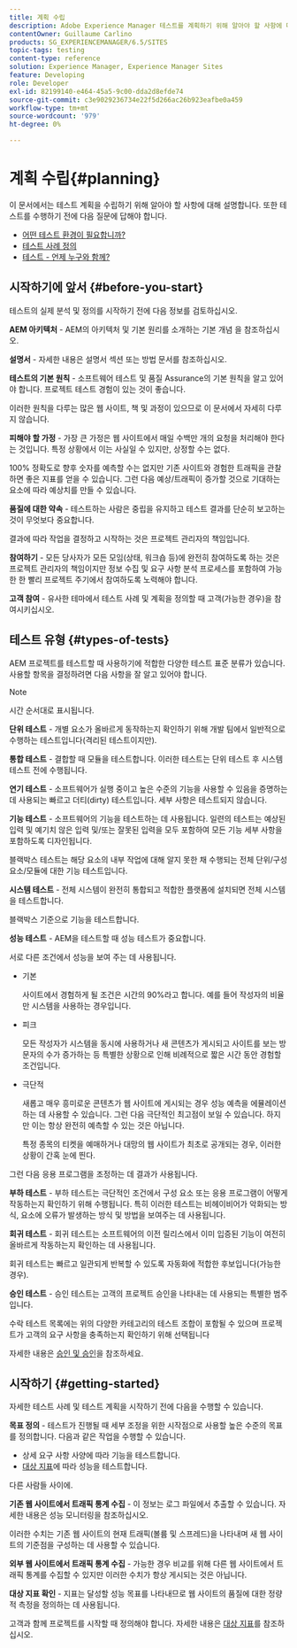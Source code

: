 ```yaml
---
title: 계획 수립
description: Adobe Experience Manager 테스트를 계획하기 위해 알아야 할 사항에 대해 알아봅니다.
contentOwner: Guillaume Carlino
products: SG_EXPERIENCEMANAGER/6.5/SITES
topic-tags: testing
content-type: reference
solution: Experience Manager, Experience Manager Sites
feature: Developing
role: Developer
exl-id: 82199140-e464-45a5-9c00-dda2d8efde74
source-git-commit: c3e9029236734e22f5d266ac26b923eafbe0a459
workflow-type: tm+mt
source-wordcount: '979'
ht-degree: 0%

---
```


# 계획 수립{#planning}

이 문서에서는 테스트 계획을 수립하기 위해 알아야 할 사항에 대해 설명합니다. 또한 테스트를 수행하기 전에 다음 질문에 답해야 합니다.

* [어떤 테스트 환경이 필요합니까?](/help/sites-developing/test-environments.md)
* [테스트 사례 정의](/help/sites-developing/test-cases.md)
* [테스트 - 언제 누구와 함께?](/help/sites-developing/when-who.md)

## 시작하기에 앞서 {#before-you-start}

테스트의 실제 분석 및 정의를 시작하기 전에 다음 정보를 검토하십시오.

**AEM 아키텍처** - AEM의 아키텍처 및 기본 원리를 소개하는 기본 개념 을 참조하십시오.

**설명서** - 자세한 내용은 설명서 섹션 또는 방법 문서를 참조하십시오.

**테스트의 기본 원칙** - 소프트웨어 테스트 및 품질 Assurance의 기본 원칙을 알고 있어야 합니다. 프로젝트 테스트 경험이 있는 것이 좋습니다.

이러한 원칙을 다루는 많은 웹 사이트, 책 및 과정이 있으므로 이 문서에서 자세히 다루지 않습니다.

**피해야 할 가정** - 가장 큰 가정은 웹 사이트에서 매일 수백만 개의 요청을 처리해야 한다는 것입니다. 특정 상황에서 이는 사실일 수 있지만, 상정할 수는 없다.

100% 정확도로 향후 숫자를 예측할 수는 없지만 기존 사이트와 경험한 트래픽을 관찰하면 좋은 지표를 얻을 수 있습니다. 그런 다음 예상/트래픽이 증가할 것으로 기대하는 요소에 따라 예상치를 만들 수 있습니다.

**품질에 대한 약속** - 테스트하는 사람은 중립을 유지하고 테스트 결과를 단순히 보고하는 것이 무엇보다 중요합니다.

결과에 따라 작업을 결정하고 시작하는 것은 프로젝트 관리자의 책임입니다.

**참여하기** - 모든 당사자가 모든 모임(상태, 워크숍 등)에 완전히 참여하도록 하는 것은 프로젝트 관리자의 책임이지만 정보 수집 및 요구 사항 분석 프로세스를 포함하여 가능한 한 빨리 프로젝트 주기에서 참여하도록 노력해야 합니다.

**고객 참여** - 유사한 테마에서 테스트 사례 및 계획을 정의할 때 고객(가능한 경우)을 참여시키십시오.

## 테스트 유형 {#types-of-tests}

AEM 프로젝트를 테스트할 때 사용하기에 적합한 다양한 테스트 표준 분류가 있습니다. 사용할 항목을 결정하려면 다음 사항을 잘 알고 있어야 합니다.

>[!NOTE]
>
>시간 순서대로 표시됩니다.

**단위 테스트** - 개별 요소가 올바르게 동작하는지 확인하기 위해 개발 팀에서 일반적으로 수행하는 테스트입니다(격리된 테스트이지만).

**통합 테스트** - 결합할 때 모듈을 테스트합니다. 이러한 테스트는 단위 테스트 후 시스템 테스트 전에 수행됩니다.

**연기 테스트** - 소프트웨어가 실행 중이고 높은 수준의 기능을 사용할 수 있음을 증명하는 데 사용되는 빠르고 더티(dirty) 테스트입니다. 세부 사항은 테스트되지 않습니다.

**기능 테스트** - 소프트웨어의 기능을 테스트하는 데 사용됩니다. 일련의 테스트는 예상된 입력 및 예기치 않은 입력 및/또는 잘못된 입력을 모두 포함하여 모든 기능 세부 사항을 포함하도록 디자인됩니다.

블랙박스 테스트는 해당 요소의 내부 작업에 대해 알지 못한 채 수행되는 전체 단위/구성 요소/모듈에 대한 기능 테스트입니다.

**시스템 테스트** - 전체 시스템이 완전히 통합되고 적합한 플랫폼에 설치되면 전체 시스템을 테스트합니다.

블랙박스 기준으로 기능을 테스트합니다.

**성능 테스트** - AEM을 테스트할 때 성능 테스트가 중요합니다.

서로 다른 조건에서 성능을 보여 주는 데 사용됩니다.

* 기본

  사이트에서 경험하게 될 조건은 시간의 90%라고 합니다. 예를 들어 작성자의 비율만 시스템을 사용하는 경우입니다.

* 피크

  모든 작성자가 시스템을 동시에 사용하거나 새 콘텐츠가 게시되고 사이트를 보는 방문자의 수가 증가하는 등 특별한 상황으로 인해 비례적으로 짧은 시간 동안 경험할 조건입니다.

* 극단적

  새롭고 매우 흥미로운 콘텐츠가 웹 사이트에 게시되는 경우 성능 예측을 에뮬레이션하는 데 사용할 수 있습니다. 그런 다음 극단적인 최고점이 보일 수 있습니다. 하지만 이는 항상 완전히 예측할 수 있는 것은 아닙니다.

  특정 종목의 티켓을 예매하거나 대망의 웹 사이트가 최초로 공개되는 경우, 이러한 상황이 간혹 눈에 띈다.

그런 다음 응용 프로그램을 조정하는 데 결과가 사용됩니다.

**부하 테스트** - 부하 테스트는 극단적인 조건에서 구성 요소 또는 응용 프로그램이 어떻게 작동하는지 확인하기 위해 수행됩니다. 특히 이러한 테스트는 비헤이비어가 악화되는 방식, 요소에 오류가 발생하는 방식 및 방법을 보여주는 데 사용됩니다.

**회귀 테스트** - 회귀 테스트는 소프트웨어의 이전 릴리스에서 이미 입증된 기능이 여전히 올바르게 작동하는지 확인하는 데 사용됩니다.

회귀 테스트는 빠르고 일관되게 반복할 수 있도록 자동화에 적합한 후보입니다(가능한 경우).

**승인 테스트** - 승인 테스트는 고객의 프로젝트 승인을 나타내는 데 사용되는 특별한 범주입니다.

수락 테스트 목록에는 위의 다양한 카테고리의 테스트 조합이 포함될 수 있으며 프로젝트가 고객의 요구 사항을 충족하는지 확인하기 위해 선택됩니다

자세한 내용은 [승인 및 승인](/help/sites-developing/acceptance-signoff.md)을 참조하세요.

## 시작하기 {#getting-started}

자세한 테스트 사례 및 테스트 계획을 시작하기 전에 다음을 수행할 수 있습니다.

**목표 정의** - 테스트가 진행될 때 세부 조정을 위한 시작점으로 사용할 높은 수준의 목표를 정의합니다. 다음과 같은 작업을 수행할 수 있습니다.

* 상세 요구 사항 사양에 따라 기능을 테스트합니다.
* [대상 지표](/help/managing/best-practices-further-reference.md#key-performance-indicators-and-target-metrics)에 따라 성능을 테스트합니다.

다른 사람들 사이에.

**기존 웹 사이트에서 트래픽 통계 수집** - 이 정보는 로그 파일에서 추출할 수 있습니다. 자세한 내용은 성능 모니터링을 참조하십시오.

이러한 수치는 기존 웹 사이트의 현재 트래픽(볼륨 및 스프레드)을 나타내며 새 웹 사이트의 기준점을 구성하는 데 사용할 수 있습니다.

**외부 웹 사이트에서 트래픽 통계 수집** - 가능한 경우 비교를 위해 다른 웹 사이트에서 트래픽 통계를 수집할 수 있지만 이러한 수치가 항상 게시되는 것은 아닙니다.

**대상 지표 확인** - 지표는 달성할 성능 목표를 나타내므로 웹 사이트의 품질에 대한 정량적 측정을 정의하는 데 사용됩니다.

고객과 함께 프로젝트를 시작할 때 정의해야 합니다. 자세한 내용은 [대상 지표](/help/sites-developing/planning.md)를 참조하십시오.
